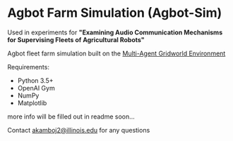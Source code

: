 # Agbot Farm Simulation (Agbot-Sim)
Used in experiments for **"Examining Audio Communication Mechanisms for Supervising Fleets of Agricultural Robots"**

Agbot fleet farm simulation built on the [Multi-Agent Gridworld Environment](https://github.com/ArnaudFickinger/gym-multigrid)

Requirements:
- Python 3.5+
- OpenAI Gym
- NumPy
- Matplotlib

more info will be filled out in readme soon...

Contact akamboj2@illinois.edu for any questions

